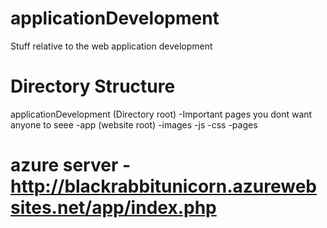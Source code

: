 # applicationDevelopment
Stuff relative to the web application development

# Directory Structure
applicationDevelopment (Directory root)
-Important pages you dont want anyone to seee
   -app (website root)
       -images
       -js
       -css
       -pages
        




# azure server - http://blackrabbitunicorn.azurewebsites.net/app/index.php
